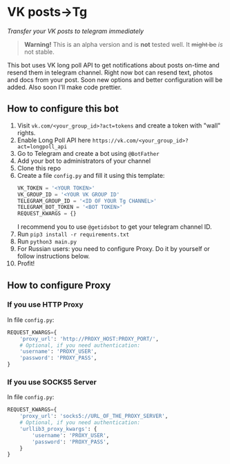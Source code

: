 # VK posts->Tg
*Transfer your VK posts to telegram immediately*

> **Warning!** This is an alpha version and is **not** tested well.
> It ~~might be~~ *is* not stable.

This bot uses VK long poll API to get notifications about posts on-time and resend them in telegram channel.
Right now bot can resend text, photos and docs from your post. Soon new options and better configuration will be added.
Also soon I'll make code prettier.

## How to configure this bot

1. Visit `vk.com/<your_group_id>?act=tokens` and create a token with "wall" rights. 
2. Enable Long Poll API here `https://vk.com/<your_group_id>?act=longpoll_api`
3. Go to Telegram and create a bot using `@BotFather`
4. Add your bot to administrators of your channel
5. Clone this repo
6. Create a file `config.py` and fill it using this template:
    ```python
    VK_TOKEN = '<YOUR TOKEN>'
    VK_GROUP_ID = '<YOUR VK GROUP ID'
    TELEGRAM_GROUP_ID = '<ID OF YOUR Tg CHANNEL>'
    TELEGRAM_BOT_TOKEN = '<BOT TOKEN>'
    REQUEST_KWARGS = {}
    ```
    I recommend you to use `@getidsbot` to get your telegram channel ID. 
7. Run `pip3 install -r requirements.txt`
8. Run `python3 main.py`
9. For Russian users: you need to configure Proxy. Do it by yourself or follow instructions below.
10. Profit!


## How to configure Proxy

### If you use HTTP Proxy
In file `config.py`:

```python
REQUEST_KWARGS={
    'proxy_url': 'http://PROXY_HOST:PROXY_PORT/',
    # Optional, if you need authentication:
    'username': 'PROXY_USER',
    'password': 'PROXY_PASS',
}

```

### If you use SOCKS5 Server
In file `config.py`:
```python
REQUEST_KWARGS={
    'proxy_url': 'socks5://URL_OF_THE_PROXY_SERVER',
    # Optional, if you need authentication:
    'urllib3_proxy_kwargs': {
        'username': 'PROXY_USER',
        'password': 'PROXY_PASS',
    }
}
```


